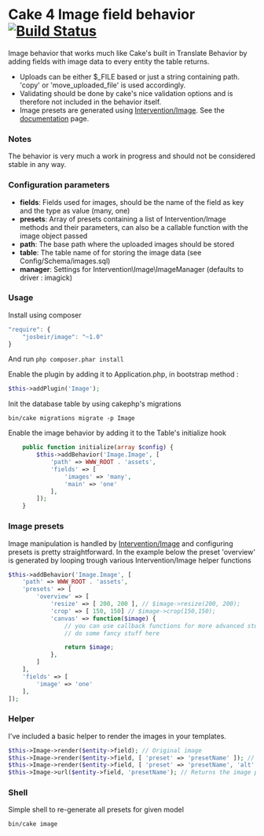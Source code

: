 Cake 4 Image field behavior [![Build Status](https://travis-ci.org/josbeir/cakephp-image.svg?branch=master)](https://travis-ci.org/josbeir/cakephp-image)
=====

Image behavior that works much like Cake's built in Translate Behavior by adding fields with image data to every entity the table returns.

* Uploads can be either $_FILE based or just a string containing path. 'copy' or 'move_uploaded_file' is used accordingly.
* Validating should be done by cake's nice validation options and is therefore not included in the behavior itself.
* Image presets are generated using [Intervention/Image](https://github.com/Intervention/image). See the [documentation](http://image.intervention.io/) page.

### Notes
The behavior is very much a work in progress and should not be considered stable in any way.

### Configuration parameters
* **fields**: Fields used for images, should be the name of the field as key and the type as value (many, one)
* **presets**: Array of presets containing a list of Intervention/Image methods and their parameters, can also be a callable function with the image object passed
* **path**: The base path where the uploaded images should be stored
* **table**: The table name of for storing the image data (see Config/Schema/images.sql)
* **manager**: Settings for Intervention\Image\ImageManager (defaults to driver : imagick)

### Usage

Install using composer

```javascript
"require": {
	"josbeir/image": "~1.0"
}
```

And run `php composer.phar install`

Enable the plugin by adding it to Application.php, in bootstrap method :
```php
$this->addPlugin('Image');
```

Init the database table by using cakephp's migrations
```cli
bin/cake migrations migrate -p Image
```

Enable the image behavior by adding it to the Table's initialize hook

```php
	public function initialize(array $config) {
		$this->addBehavior('Image.Image', [
			'path' => WWW_ROOT . 'assets',
			'fields' => [
				'images' => 'many',
				'main' => 'one'
			],
		]);
	}
```

### Image presets
Image manipulation is handled by [Intervention/Image](https://github.com/Intervention/image) and configuring presets is pretty straightforward.
In the example below the preset 'overview' is generated by looping trough various Intervention/Image helper functions

```php
$this->addBehavior('Image.Image', [
	'path' => WWW_ROOT . 'assets',
	'presets' => [
		'overview' => [
			'resize' => [ 200, 200 ], // $image->resize(200, 200);
			'crop' => [ 150, 150] // $image->crop(150,150);
			'canvas' => function($image) {
			 	// you can use callback functions for more advanced stuff
				// do some fancy stuff here

				return $image;
			},
		]
	],
	'fields' => [
		'image' => 'one'
	],
]);
```

### Helper
I've included a basic helper to render the images in your templates.

```php
$this->Image->render($entity->field); // Original image
$this->Image->render($entity->field, [ 'preset' => 'presetName' ]); // Preset
$this->Image->render($entity->field, [ 'preset' => 'presetName', 'alt' => 'Cool image' ]); // Preset + image attributes
$this->Image->url($entity->field, 'presetName'); // Returns the image path with an optional preset argument
```

### Shell
Simple shell to re-generate all presets for given model

```cli
bin/cake image
